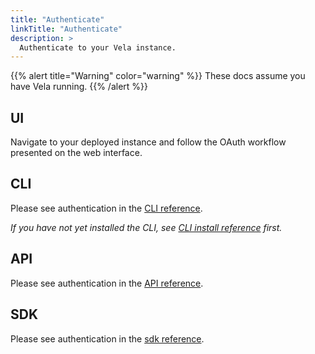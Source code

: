 ```yaml
---
title: "Authenticate"
linkTitle: "Authenticate"
description: >
  Authenticate to your Vela instance.
---
```


{{% alert title="Warning" color="warning" %}}
These docs assume you have Vela running.
{{% /alert %}}

## UI

Navigate to your deployed instance and follow the OAuth workflow presented on the web interface.

## CLI

Please see authentication in the [CLI reference](/docs/reference/cli/authentication/).

_If you have not yet installed the CLI, see [CLI install reference](/docs/reference/cli/install/) first._

## API

Please see authentication in the [API reference](/docs/reference/api/authentication/).

## SDK

Please see authentication in the [sdk reference](/docs/sdk/go/authentication/).
